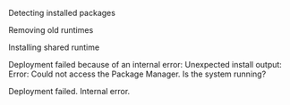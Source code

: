 Detecting installed packages

Removing old runtimes

Installing shared runtime

Deployment failed because of an internal error: Unexpected install output: 
Error: Could not access the Package Manager.  Is the system running?


Deployment failed. Internal error.
